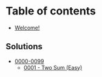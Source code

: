 # Table of contents

* [Welcome!](README.md)

## Solutions

* [0000-0099](solutions/0000-0099/README.md)
  * [0001 - Two Sum (Easy)](solutions/0000-0099/0001-two-sum.md)
